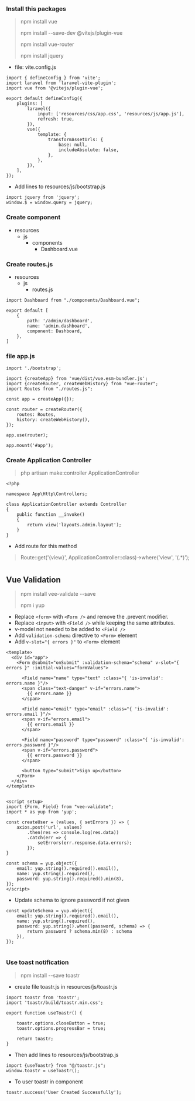 ### Install this packages

> npm install vue
>
> npm install --save-dev @vitejs/plugin-vue
>
> npm install vue-router
>
> npm install jquery


- file: vite.config.js

```
import { defineConfig } from 'vite';
import laravel from 'laravel-vite-plugin';
import vue from '@vitejs/plugin-vue';

export default defineConfig({
    plugins: [
        laravel({
            input: ['resources/css/app.css', 'resources/js/app.js'],
            refresh: true,
        }),
        vue({
            template: {
                transformAssetUrls: {
                    base: null,
                    includeAbsolute: false,
                },
            },
        }),
    ],
});
```

- Add lines to resources/js/bootstrap.js
```
import jquery from 'jquery';
window.$ = window.query = jquery;
```



### Create component

- resources
    - js
        - components
            - Dashboard.vue


### Create routes.js

- resources
    - js
        - routes.js

```
import Dashboard from "./components/Dashboard.vue";

export default [
    {
        path: '/admin/dashboard',
        name: 'admin.dashboard',
        component: Dashboard,
    },
]
```


### file app.js

```
import './bootstrap';

import {createApp} from 'vue/dist/vue.esm-bundler.js';
import {createRouter, createWebHistory} from "vue-router";
import Routes from "./routes.js";

const app = createApp({});

const router = createRouter({
    routes: Routes,
    history: createWebHistory(),
});

app.use(router);

app.mount('#app');
```


### Create Application Controller

> php artisan make:controller ApplicationController

```
<?php

namespace App\Http\Controllers;

class ApplicationController extends Controller
{
    public function __invoke()
    {
        return view('layouts.admin.layout');
    }
}
```

- Add route for this method
> Route::get('{view}', ApplicationController::class)->where('view', '(.*)');


#
#
## Vue Validation

> npm install vee-validate --save
>
> npm i yup

- Replace `<form>` with `<Form />` and remove the .prevent modifier.
- Replace `<input>` with `<Field />` while keeping the same attributes.
- v-model not needed to be added to `<Field />`
- Add `validation-schema` directive to `<Form>` element
- Add `v-slot="{ errors }"` to `<Form>` element
```
<template>
  <div id="app">
    <Form @submit="onSubmit" :validation-schema="schema" v-slot="{ errors }" :initial-values="formValues">
      
      <Field name="name" type="text" :class="{ 'is-invalid': errors.name }"/>
      <span class="text-danger" v-if="errors.name">
        {{ errors.name }}
      </span>
            
      <Field name="email" type="email" :class="{ 'is-invalid': errors.email }"/>
      <span v-if="errors.email">
        {{ errors.email }}
      </span>
                  
      <Field name="password" type="password" :class="{ 'is-invalid': errors.password }"/>
      <span v-if="errors.password">
        {{ errors.password }}
      </span>

      <button type="submit">Sign up</button>
    </Form>
  </div>
</template>


<script setup>
import {Form, Field} from "vee-validate";
import * as yup from 'yup';

const createUser = (values, { setErrors }) => {
    axios.post('url', values)
        .then(res => console.log(res.data))
        .catch(err => {
            setErrors(err.response.data.errors);
        });
}

const schema = yup.object({
    email: yup.string().required().email(),
    name: yup.string().required(),
    password: yup.string().required().min(8),
});
</script>
```

- Update schema to ignore password if not given
```
const updateSchema = yup.object({
    email: yup.string().required().email(),
    name: yup.string().required(),
    password: yup.string().when((password, schema) => {
        return password ? schema.min(8) : schema
    }),
});
```

#
#
#


### Use toast notification
> npm install --save toastr

- create file toastr.js in resources/js/toastr.js
```
import toastr from 'toastr';
import 'toastr/build/toastr.min.css';

export function useToastr() {

    toastr.options.closeButton = true;
    toastr.options.progressBar = true;

    return toastr;
}
```

- Then add lines to resources/js/bootstrap.js
```
import {useToastr} from "@/toastr.js";
window.toastr = useToastr();
```

- To user toastr in component
```
toastr.success('User Created Successfully');
```

